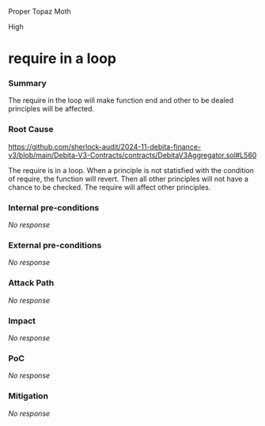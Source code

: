 Proper Topaz Moth

High

# require in a loop

### Summary

The require in the loop will make function end and other to be dealed principles will be affected.

### Root Cause

https://github.com/sherlock-audit/2024-11-debita-finance-v3/blob/main/Debita-V3-Contracts/contracts/DebitaV3Aggregator.sol#L560

The require is in a loop. When a principle is not statisfied with the condition of require, the function will revert. Then all other principles will not have a chance to be checked. The require will affect other principles.

### Internal pre-conditions

_No response_

### External pre-conditions

_No response_

### Attack Path

_No response_

### Impact

_No response_

### PoC

_No response_

### Mitigation

_No response_